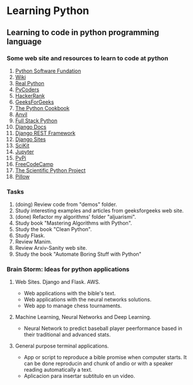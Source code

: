 # Learning Python

## Learning to code in **python** programming language

### Some web site and resources to learn to code at python
1. [Python Software Fundation](https://www.python.org/)
1. [Wiki](https://wiki.python.org/moin/FrontPage)
2. [Real Python](http://realpython.com)
3. [PyCoders](https://pycoders.com/)
4. [HackerRank](https://www.hackerrank.com/domains)
5. [GeeksForGeeks](https://www.geeksforgeeks.org/python-programming-language/)
6. [The Python Cookbook](https://code.activestate.com/recipes/langs/python/)
7. [Anvil](https://anvil.works/)
8. [Full Stack Python](https://www.fullstackpython.com/)
9. [Django Docs](https://devdocs.io/django~2.1-guides/)
9. [Django REST Framework](https://www.django-rest-framework.org/)
9. [Django Sites](https://www.djangosites.org/)
10. [SciKit](http://scikit-learn.org/stable/)
11. [Jupyter](https://jupyter.org/index.html)
12. [PyPi](https://pypi.org/)
13. [FreeCodeCamp](https://learn.freecodecamp.org/)
14. [The Scientific Python Project](https://scipy.org)
15. [Pillow](https://pillow.readthedocs.io/en/stable/index.html)


### Tasks
1. (doing) Review code from "demos" folder.
2. Study interesting examples and articles from geeksforgeeks web site.
3. (done) Refactor my algorithms' folder "aljuarismi". 
4. Study book "Mastering Algorithms with Python".
5. Study the book "Clean Python".
6. Study Flask.
7. Review Manim.
8. Review Arxiv-Sanity web site.
9. Study the book "Automate Boring Stuff with Python"


### Brain Storm: Ideas for python applications
1. Web Sites. Django and Flask. AWS.
   * Web applications with the bible's text.
   * Web applications with the neural networks solutions.
   * Web app to manage chess tournaments.

2. Machine Learning, Neural Networks and Deep Learning.
   * Neural Network to predict baseball player peerformance based in their traditional and advanced stats.

3. General purpose terminal applications.
   * App or script to reproduce a bible promise when computer starts. It can be done reproducin and chunk of andio or with a speaker reading automatically a text.
   * Aplicacion para insertar subtitulo en un video.